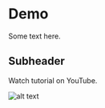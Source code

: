 # Demo

Some text here.

## Subheader

Watch tutorial on YouTube.

![alt text](https://github.com/jenraii/markdown-here/raw/master/src/common/images/scrum.png "Scrum Diagram")